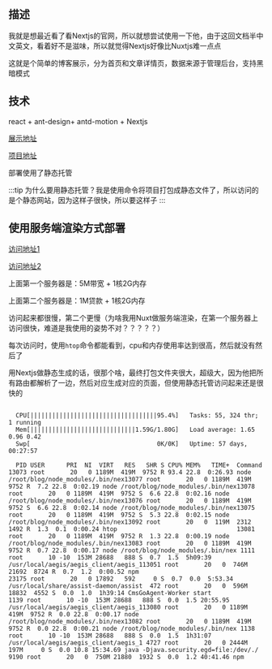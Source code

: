 ## 描述

我就是想最近看了看Nextjs的官网，所以就想尝试使用一下他，由于这回文档半中文英文，看着好不是滋味，所以就觉得Nextjs好像比Nuxtjs难一点点

这就是个简单的博客展示，分为首页和文章详情页，数据来源于管理后台，支持黑暗模式

## 技术

react + ant-design+ antd-motion + Nextjs


[展示地址](http://xingsiend2.ygjie.icu/)

[项目地址](https://github.com/1793523411/next-blog)

部署使用了静态托管

:::tip 
为什么要用静态托管？我是使用命令将项目打包成静态文件了，所以访问的是个静态网站，因为这样子很快，所以要这样子
:::

## 使用服务端渲染方式部署

[访问地址1](http://nextjsblog2.ygjie.icu/)

[访问地址2](http://nextjsblog.ygjie.icu/)

上面第一个服务器是：5M带宽 + 1核2G内存

上面第二个服务器是：1M贷款 + 1核2G内存

访问起来都很慢，第二个更慢（为啥我用Nuxt做服务端渲染，在第一个服务器上访问很快，难道是我使用的姿势不对？？？？？）

每次访问时，使用`htop`命令都能看到，cpu和内存使用率达到很高，然后就没有然后了

用Nextjs做静态生成的话，很那个啥，最终打包文件夹很大，超级大，因为他把所有路由都解析了一边，然后对应生成对应的页面，但使用静态托管访问起来还是很快的

```shell

  CPU[|||||||||||||||||||||||||||||||||||95.4%]   Tasks: 55, 324 thr; 1 running
  Mem[|||||||||||||||||||||||||||||1.59G/1.80G]   Load average: 1.65 0.96 0.42
  Swp[                                   0K/0K]   Uptime: 57 days, 00:27:57

  PID USER      PRI  NI  VIRT   RES   SHR S CPU% MEM%   TIME+  Command                              13073 root       20   0 1189M  419M  9752 R 93.4 22.8  0:26.93 node /root/blog/node_modules/.bin/nex13077 root       20   0 1189M  419M  9752 R  7.2 22.8  0:02.19 node /root/blog/node_modules/.bin/nex13078 root       20   0 1189M  419M  9752 S  6.6 22.8  0:02.16 node /root/blog/node_modules/.bin/nex13076 root       20   0 1189M  419M  9752 S  6.6 22.8  0:02.14 node /root/blog/node_modules/.bin/nex13075 root       20   0 1189M  419M  9752 S  5.3 22.8  0:02.15 node /root/blog/node_modules/.bin/nex13092 root       20   0  119M  2312  1492 R  1.3  0.1  0:00.24 htop                                 13081 root       20   0 1189M  419M  9752 R  1.3 22.8  0:00.19 node /root/blog/node_modules/.bin/nex13083 root       20   0 1189M  419M  9752 R  0.7 22.8  0:00.17 node /root/blog/node_modules/.bin/nex 1111 root       10 -10  153M 28688   888 S  0.7  1.5  5h09:39 /usr/local/aegis/aegis_client/aegis_113051 root       20   0  746M 21692  8724 R  0.7  1.2  0:00.52 npm                                  23175 root       20   0 17892   592     0 S  0.7  0.0  5:53.34 /usr/local/share/assist-daemon/assist  472 root       20   0  596M 18832  4552 S  0.0  1.0  1h39:14 CmsGoAgent-Worker start               1139 root       10 -10  153M 28688   888 S  0.0  1.5 20:55.95 /usr/local/aegis/aegis_client/aegis_113080 root       20   0 1189M  419M  9752 R  0.0 22.8  0:00.17 node /root/blog/node_modules/.bin/nex13082 root       20   0 1189M  419M  9752 R  0.0 22.8  0:00.21 node /root/blog/node_modules/.bin/nex 1138 root       10 -10  153M 28688   888 S  0.0  1.5  1h31:07 /usr/local/aegis/aegis_client/aegis_1 4727 root       20   0 2444M  197M     0 S  0.0 10.8 15:34.69 java -Djava.security.egd=file:/dev/./ 9190 root       20   0  750M 21880  1932 S  0.0  1.2 40:41.46 npm                 
```